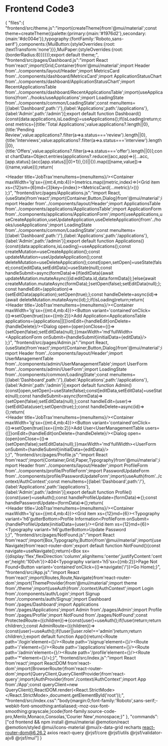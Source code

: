 # Frontend Code3

{
"files":{
"frontend/src/theme.js":"import{createTheme}from'@mui/material';const theme=createTheme({palette:{primary:{main:'#1976d2'},secondary:{main:'#dc004e'}},typography:{fontFamily:'Roboto,sans-serif'},components:{MuiButton:{styleOverrides:{root:{textTransform:'none'}}},MuiPaper:{styleOverrides:{root:{borderRadius:8}}}}});export default theme;",
"frontend/src/pages/Dashboard.js":"import React from'react';import{Grid,Container}from'@mui/material';import Header from'../components/layout/Header';import MetricsCard from'../components/dashboard/MetricsCard';import ApplicationStatusChart from'../components/dashboard/ApplicationStatusChart';import RecentApplicationsTable from'../components/dashboard/RecentApplicationsTable';import{useApplications}from'../hooks/useApplications';import LoadingState from'../components/common/LoadingState';const menuItems=[{label:'Dashboard',path:'/'},{label:'Applications',path:'/applications'},{label:'Admin',path:'/admin'}];export default function Dashboard(){const{data:applications,isLoading}=useApplications();if(isLoading)return<LoadingState/>;const metrics=[{title:'Total Applications',value:applications?.length||0},{title:'Pending Review',value:applications?.filter(a=>a.status==='review').length||0},{title:'Interviews',value:applications?.filter(a=>a.status==='interview').length||0},{title:'Offers',value:applications?.filter(a=>a.status==='offer').length||0}];const chartData=Object.entries(applications?.reduce((acc,app)=>({...acc,[app.status]:(acc[app.status]||0)+1}),{})||{}).map(([name,value])=>({name,value}));return(<div><Header title='JobTrax'menuItems={menuItems}/><Container maxWidth='lg'sx={{mt:4,mb:4}}><Grid container spacing={3}><Grid item xs={12}container spacing={3}>{metrics.map((metric,index)=>(<Grid item xs={12}sm={6}md={3}key={index}><MetricsCard{...metric}/></Grid>))}</Grid><Grid item xs={12}><ApplicationStatusChart data={chartData}/></Grid><Grid item xs={12}><RecentApplicationsTable applications={applications?.slice(0,5)||[]}/></Grid></Grid></Container></div>);}",
"frontend/src/pages/Applications.js":"import React,{useState}from'react';import{Container,Button,Dialog}from'@mui/material';import Header from'../components/layout/Header';import ApplicationsTable from'../components/applications/ApplicationsTable';import ApplicationForm from'../components/applications/ApplicationForm';import{useApplications,useCreateApplication,useUpdateApplication,useDeleteApplication}from'../hooks/useApplications';import LoadingState from'../components/common/LoadingState';const menuItems=[{label:'Dashboard',path:'/'},{label:'Applications',path:'/applications'},{label:'Admin',path:'/admin'}];export default function Applications(){const{data:applications,isLoading}=useApplications();const createMutation=useCreateApplication();const updateMutation=useUpdateApplication();const deleteMutation=useDeleteApplication();const[open,setOpen]=useState(false);const[editData,setEditData]=useState(null);const handleSubmit=async(formData)=>{if(editData){await updateMutation.mutateAsync({id:editData.id,data:formData});}else{await createMutation.mutateAsync(formData);}setOpen(false);setEditData(null);};const handleEdit=(application)=>{setEditData(application);setOpen(true);};const handleDelete=async(id)=>{await deleteMutation.mutateAsync(id);};if(isLoading)return<LoadingState/>;return(<div><Header title='JobTrax'menuItems={menuItems}/><Container maxWidth='lg'sx={{mt:4,mb:4}}><Button variant='contained'onClick={()=>setOpen(true)}sx={{mb:2}}>Add Application</Button><ApplicationsTable applications={applications||[]}onEdit={handleEdit}onDelete={handleDelete}/><Dialog open={open}onClose={()=>{setOpen(false);setEditData(null);}}maxWidth='md'fullWidth><ApplicationForm onSubmit={handleSubmit}initialData={editData}/></Dialog></Container></div>);}",
"frontend/src/pages/Admin.js":"import React,{useState}from'react';import{Container,Button,Dialog}from'@mui/material';import Header from'../components/layout/Header';import UserManagementTable from'../components/admin/UserManagementTable';import UserForm from'../components/admin/UserForm';import LoadingState from'../components/common/LoadingState';const menuItems=[{label:'Dashboard',path:'/'},{label:'Applications',path:'/applications'},{label:'Admin',path:'/admin'}];export default function Admin(){const[open,setOpen]=useState(false);const[editData,setEditData]=useState(null);const handleSubmit=async(formData)=>{setOpen(false);setEditData(null);};const handleEdit=(user)=>{setEditData(user);setOpen(true);};const handleDelete=async(id)=>{};return(<div><Header title='JobTrax'menuItems={menuItems}/><Container maxWidth='lg'sx={{mt:4,mb:4}}><Button variant='contained'onClick={()=>setOpen(true)}sx={{mb:2}}>Add User</Button><UserManagementTable users={[]}onEdit={handleEdit}onDelete={handleDelete}/><Dialog open={open}onClose={()=>{setOpen(false);setEditData(null);}}maxWidth='md'fullWidth><UserForm onSubmit={handleSubmit}initialData={editData}/></Dialog></Container></div>);}",
"frontend/src/pages/Profile.js":"import React from'react';import{Container,Grid,Paper,Typography}from'@mui/material';import Header from'../components/layout/Header';import ProfileForm from'../components/profile/ProfileForm';import PasswordUpdateForm from'../components/profile/PasswordUpdateForm';import{useAuth}from'../context/AuthContext';const menuItems=[{label:'Dashboard',path:'/'},{label:'Applications',path:'/applications'},{label:'Admin',path:'/admin'}];export default function Profile(){const{user}=useAuth();const handleProfileUpdate=(formData)=>{};const handlePasswordUpdate=(formData)=>{};return(<div><Header title='JobTrax'menuItems={menuItems}/><Container maxWidth='lg'sx={{mt:4,mb:4}}><Grid container spacing={3}><Grid item xs={12}md={6}><Paper sx={{p:2}}><Typography variant='h6'gutterBottom>Profile Information</Typography><ProfileForm onSubmit={handleProfileUpdate}initialData={user}/></Paper></Grid><Grid item xs={12}md={6}><Paper sx={{p:2}}><Typography variant='h6'gutterBottom>Update Password</Typography><PasswordUpdateForm onSubmit={handlePasswordUpdate}/></Paper></Grid></Grid></Container></div>);}",
"frontend/src/pages/NotFound.js":"import React from'react';import{Box,Typography,Button}from'@mui/material';import{useNavigate}from'react-router-dom';export default function NotFound(){const navigate=useNavigate();return(<Box sx={{display:'flex',flexDirection:'column',alignItems:'center',justifyContent:'center',height:'100vh'}}><Typography variant='h1'>404</Typography><Typography variant='h5'sx={{mb:2}}>Page Not Found</Typography><Button variant='contained'onClick={()=>navigate('/')}>Go Home</Button></Box>);}",
"frontend/src/App.js":"import React from'react';import{Routes,Route,Navigate}from'react-router-dom';import{ThemeProvider}from'@mui/material';import theme from'./theme';import{useAuth}from'./context/AuthContext';import Login from'./components/auth/Login';import Signup from'./components/auth/Signup';import Dashboard from'./pages/Dashboard';import Applications from'./pages/Applications';import Admin from'./pages/Admin';import Profile from'./pages/Profile';import NotFound from'./pages/NotFound';const ProtectedRoute=({children})=>{const{user}=useAuth();if(!user)return<Navigate to='/login'/>;return children;};const AdminRoute=({children})=>{const{user}=useAuth();if(!user||user.role!=='admin')return<Navigate to='/'/>;return children;};export default function App(){return(<ThemeProvider theme={theme}><Routes><Route path='/login'element={<Login/>}/><Route path='/signup'element={<Signup/>}/><Route path='/'element={<ProtectedRoute><Dashboard/></ProtectedRoute>}/><Route path='/applications'element={<ProtectedRoute><Applications/></ProtectedRoute>}/><Route path='/admin'element={<AdminRoute><Admin/></AdminRoute>}/><Route path='/profile'element={<ProtectedRoute><Profile/></ProtectedRoute>}/><Route path='*'element={<NotFound/>}/></Routes></ThemeProvider>);}",
"frontend/src/index.js":"import React from'react';import ReactDOM from'react-dom';import{BrowserRouter}from'react-router-dom';import{QueryClient,QueryClientProvider}from'react-query';import{AuthProvider}from'./context/AuthContext';import App from'./App';const queryClient=new QueryClient();ReactDOM.render(<React.StrictMode><BrowserRouter><AuthProvider><QueryClientProvider client={queryClient}><App/></QueryClientProvider></AuthProvider></BrowserRouter></React.StrictMode>,document.getElementById('root'));",
"frontend/src/index.css":"body{margin:0;font-family:'Roboto',sans-serif;-webkit-font-smoothing:antialiased;-moz-osx-font-smoothing:grayscale;}code{font-family:source-code-pro,Menlo,Monaco,Consolas,'Courier New',monospace;}"
},
"commands":["cd frontend && npm install @mui/material @emotion/react @emotion/styled @mui/icons-material @mui/x-data-grid recharts react-router-dom@6.26.2 axios react-query @rjsf/core @rjsf/utils @rjsf/validator-ajv8 @rjsf/mui"]
}